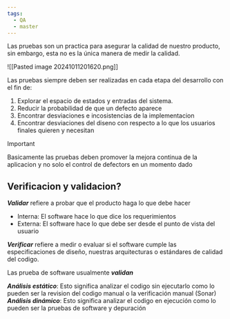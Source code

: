 ```yaml
---
tags:
  - QA
  - master
---
```

Las pruebas son un practica para asegurar la calidad de nuestro producto, sin embargo, esta no es la única manera de medir la calidad.

![[Pasted image 20241011201620.png]]

Las pruebas siempre deben ser realizadas en cada etapa del desarrollo con el fin de:

1. Explorar el espacio de estados y entradas del sistema.
2. Reducir la probabilidad de que un defecto aparece
3. Encontrar desviaciones e incosistencias de la implementacion
4. Encontrar desviaciones del diseno con respecto a lo que los usuarios finales quieren y necesitan

>[!IMPORTANT]
>Basicamente las pruebas deben promover la mejora continua de la aplicacion y no solo el control de defectors en un momento dado

## Verificacion y validacion?

***Validar*** refiere a probar que el producto haga lo que debe hacer
- Interna: El software hace lo que dice los requerimientos
- Externa: El software hace lo que debe ser desde el punto de vista del usuario

***Verificar*** refiere a medir o evaluar si el software cumple las especificaciones de diseño, nuestras arquitecturas o estándares de calidad del codigo.

Las prueba de software usualmente ***validan***

***Análisis estático***: Esto significa analizar el codigo sin ejecutarlo como  lo pueden ser la revision del codigo manual o la verificación manual (Sonar)
***Análisis dinámico***: Esto significa analizar el codigo en ejecución como lo pueden ser la pruebas de software y depuración
